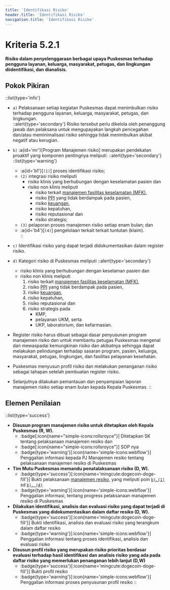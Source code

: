 ```yaml
---
title: 'Identifikasi Risiko'
header.title: 'Identifikasi Risiko'
navigation.title: 'Identifikasi Risiko'
---
```

# Kriteria 5.2.1 
**Risiko dalam penyelenggaraan berbagai upaya Puskesmas terhadap pengguna layanan, keluarga, masyarakat, petugas, dan lingkungan diidentifikasi, dan dianalisis.** 
## Pokok Pikiran 
::list{type='info'}
- ``a)`` Pelaksanaan setiap kegiatan Puskesmas dapat menimbulkan risiko terhadap pengguna layanan, keluarga, masyarakat, petugas, dan lingkungan.  
  ::alert{type='secondary'}
  Risiko tersebut perlu dikelola oleh penanggung jawab dan pelaksana untuk mengupayakan langkah pencegahan dan/atau meminimalisasi risiko sehingga tidak menimbulkan akibat negatif atau kerugian. 
- `b)` :a{id='mr'}[Program Manajemen risiko] merupakan pendekatan proaktif yang komponen pentingnya meliputi: 
  ::alert{type='secondary'}
    ::list{type='warning'}
    - :a{id='b1'}[``(1)``] proses identifikasi risiko;  
    - ``(2)`` integrasi risiko meliputi 
         - risiko klinis yang berhubungan dengan keselamatan pasien dan 
         - risiko non klinis meliputi 
           - risiko terkait [manajemen fasilitas keselamatan (MFK)](/1/4), 
           - risiko [PPI](/5/5) yang tidak berdampak pada pasien, 
           - risiko [keuangan](/1/5), 
           - risiko kepatuhan,
           - risiko reputasional dan 
           - risiko strategis; 
    - ``(3)`` pelaporan proses manajemen  risiko setiap enam bulan; dan 
    - :a{id='b4'}[``(4)``] pengelolaan terkait terkait tuntutan (klaim).  
  ::

- `c)` Identifikasi risiko yang dapat terjadi didokumentasikan dalam register risiko.  
- `d)` Kategori risiko di Puskesmas meliputi 
  ::alert{type='secondary'}
    - risiko klinis yang berhubungan dengan keselaman pasien dan 
    - risiko non klinis meliputi 
      1. risiko terkait [manajemen fasilitas keselamatan (MFK)](/1/4), 
      2. risiko [PPI](/5/5) yang tidak berdampak pada pasien, 
      3. risiko [keuangan](/1/5), 
      4. risiko kepatuhan,  
      5. risiko reputasional dan 
      6. risiko strategis pada 
         - KMP, 
         - pelayanan UKM, serta 
         - UKP, laboratorium, dan kefarmasian.  
- Register risiko harus  dibuat sebagai dasar penyusunan program manajemen risiko dan untuk membantu petugas Puskesmas mengenal dan mewaspadai kemungkinan risiko dan akibatnya sehingga dapat melakukan pelindungan terhadap sasaran program, pasien, keluarga, masyarakat, petugas, lingkungan, dan fasilitas pelayanan kesehatan. 
- Puskesmas menyusun profil risiko dan melakukan penanganan risiko sebagai tahapan setelah  pembuatan register risiko. 
- Selanjutnya dilakukan pemantauan dan penyampaian laporan manajemen risiko setiap enam bulan kepada Kepala Puskesmas.
::
## Elemen Penilaian 
::list{type='success'}
- **Disusun program manajemen risiko untuk ditetapkan oleh Kepala Puskesmas (R, W).** 
  - :badge[:icon{name="simple-icons:rollsroyce"}] Ditetapkan SK tentang pelaksanaan manajemen resiko dan 
  - :badge[:icon{name="simple-icons:rollsroyce"}] SOP nya 
  - :badge{type='warning'}[:icon{name='simple-icons:webflow'}] Penggalian informasi kepada PJ Manajemen resiko tentang pelaksanaan manajemen resiko di Puskesmas 
- **Tim Mutu Puskesmas memandu penatalaksanaan risiko (D, W).**
  - :badge{type='success'}[:icon{name='mingcute:dogecoin-doge-fill'}] Bukti pelaksanaan [manajemen resiko](#mr), yang meliputi poin [``b).(1)``](#b1) sd [``b). (4)``](#b4)
  - :badge{type='warning'}[:icon{name='simple-icons:webflow'}] Penggalian informasi, tentang progress pelaksanaan manajemen resiko di Puskesmas 
- **Dilakukan identifikasi, analisis dan evaluasi risiko yang dapat terjadi di Puskesmas yang didokumentasikan dalam daftar resiko (D, W).** 
  - :badge{type='success'}[:icon{name='mingcute:dogecoin-doge-fill'}] Bukti identifikasi, analisis dan evaluasi risiko yang terangkum dalam daftar resiko 
  - :badge{type='warning'}[:icon{name='simple-icons:webflow'}] Penggalian informasi tentang proses identifikasi, analisis dan evaluasi risiko 
- **Disusun profil risiko yang merupakan risiko prioritas berdasar evaluasi terhadap hasil identifikasi dan analisis risiko yang ada pada daftar risiko yang memerlukan penanganan lebih lanjut (D,W)** 
  - :badge{type='success'}[:icon{name='mingcute:dogecoin-doge-fill'}] Bukti profil resiko 
  - :badge{type='warning'}[:icon{name='simple-icons:webflow'}] Penggalian informasi proses penyusunan profil resiko 
::